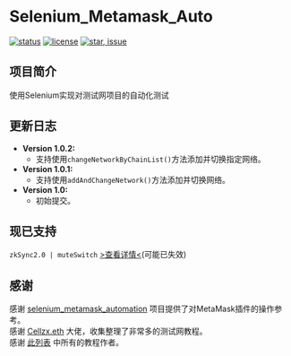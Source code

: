 # Selenium_Metamask_Auto  

[![status](https://img.shields.io/badge/status-stable-green.svg)](https://github.com/Cellzx/Selenium_Metamask_Auto)
[![license](https://img.shields.io/badge/license-MIT-blue.svg)](./LICENSE)
[![star, issue](https://img.shields.io/badge/star%2C%20issue-welcome-brightgreen.svg)](https://github.com/Cellzx/Selenium_Metamask_Auto)

## 项目简介
使用Selenium实现对测试网项目的自动化测试

## 更新日志  
* **Version 1.0.2:**  
  * 支持使用`changeNetworkByChainList()`方法添加并切换指定网络。
* **Version 1.0.1:**  
  * 支持使用`addAndChangeNetwork()`方法添加并切换网络。
* **Version 1.0:**  
  * 初始提交。

## 现已支持
  `zkSync2.0 | muteSwitch` [>查看详情<](https://github.com/Cellzx/Selenium_Metamask_Auto/tree/main/zkSync2_auto)(可能已失效)  

## 感谢
感谢 [selenium_metamask_automation](https://github.com/javerianadeem/selenium_metamask_automation) 项目提供了对MetaMask插件的操作参考。  
感谢 [Cellzx.eth](https://twitter.com/Cellzx) 大佬，收集整理了非常多的测试网教程。  
感谢 [此列表](https://www.notion.so/db2e69b82a364d9e8bd356c4c73a228c?v=b3a4e992cd014603975d50df4e0fe9af) 中所有的教程作者。

